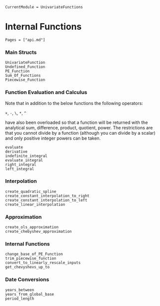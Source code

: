 ```@meta
CurrentModule = UnivariateFunctions
```

# Internal Functions

```@index
Pages = ["api.md"]
```

### Main Structs

```@docs
UnivariateFunction
Undefined_Function
PE_Function
Sum_Of_Functions
Piecewise_Function
```

### Function Evaluation and Calculus

Note that in addition to the below functions the following operators:

`+`, `-`, `\`, `*`, `^`

have also been overloaded so that a function will be returned with the analytical
sum, difference, product, quotient, power. The restrictions are that you cannot
divide by a function (although you can divide by a scalar) and only positive
integer powers can be taken.

```@docs
evaluate
derivative
indefinite_integral
evaluate_integral
right_integral
left_integral
```

### Interpolation

```@docs
create_quadratic_spline
create_constant_interpolation_to_right
create_constant_interpolation_to_left
create_linear_interpolation
```

### Approximation

```@docs
create_ols_approximation
create_chebyshev_approximation
```

### Internal Functions

```@docs
change_base_of_PE_Function
trim_piecewise_function
convert_to_linearly_rescale_inputs
get_chevyshevs_up_to
```

### Date Conversions

```@docs
years_between
years_from_global_base
period_length
```
